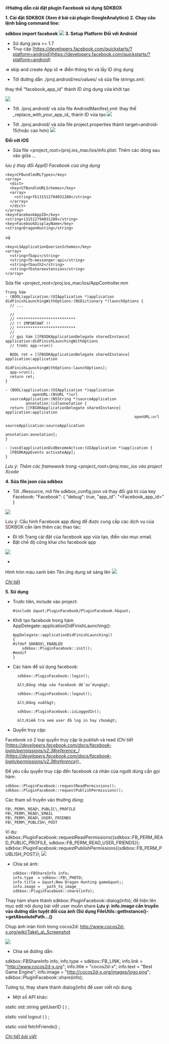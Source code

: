 #**Hướng dẫn cài đặt plugin Facebook sử dụng SDKBOX**

**1. Cài đặt SDKBOX (Xem ở bài cài plugin GoogleAnalytics)**
**2. Chạy câu lệnh bằng command line:**

  **sdkbox import facebook**
  ![](
https://lh3.googleusercontent.com/TFiABDutk4ewHXBUziWkEnh4vL96N_SrHFUuepch8tnseO1K1Pym5sQsr2wfxt0z3MXVGJfze1Q_TaUYwhMirbSRQzGeAQnC=w2400-h1350-rw-no)
**3. Setup Platform**
**Đối với Android**
- Sử dụng java &gt;= 1.7
- Truy cập [https://developers.facebook.com/quickstarts/?platform=android](https://developers.facebook.com/quickstarts/?platform=android)

 =&gt; skip and create App id =&gt; điền thông tin và lấy ID ứng dụng

- Tới đường dẫn ./proj.android/res/values/ và sửa file strings.xml:

 thay thế &quot;facebook\_app\_id&quot; thành ID ứng dụng vừa khởi tạo

 ![](https://lh3.googleusercontent.com/VwLg-RsUhFgCMbNMXD2LinELVIIcQ71gE5JHyjv2PN_SXsk1xxjahSZBTh7GUm7UEYtf-AhmxwDrOD4Cvj3I3youM8ABqxfU=w2400-h1350-rw-no)

- Tới ./proj.android/ và sửa file AndroidManifest.xml: thay thế \_replace\_with\_your\_app\_id\_ thành ID vừa tạo
![](https://lh3.googleusercontent.com/5Dm87a99Lswc-mx30IRdLKYik8UWIWBQe2lG5XhPyP_CYc0l6Li7o_88CR_osMACvci4RnoG2QoHPreXHRn92-QmQ01d10Ft=w2400-h1350-rw-no)



- Tới ./proj.android/ và sửa file project.properties thành target=android-15(hoặc cao hơn) 
![](https://lh3.googleusercontent.com/iBmNoVfAV78b38JO8Khi9GBlhwNkSwo2Ya4rBm-FlzrkprAKm6wWR0WhHq1n_F-lyyPm_8HPLJMd2j06lnWcwgTgOq3LB02a=w2400-h1350-rw-no)

**Đối với iOS**
- Sửa file &lt;project_root&gt;/proj.ios_mac/ios/info.plist: Thêm các dòng sau vào giữa <dict> ... </dict>

*lưu ý thay đổi AppID Facebook của ứng dụng*

    <key>CFBundleURLTypes</key>
    <array>
      <dict>
      <key>CFBundleURLSchemes</key>
      <array>
        <string>fb131512794031280</string>
      </array>
      </dict>
    </array>
    <key>FacebookAppID</key>
    <string>131512794031280</string>
    <key>FacebookDisplayName</key>
    <string>DragonHunting</string>
và

    <key>LSApplicationQueriesSchemes</key>
    <array>
      <string>fbapi</string>
      <string>fb-messenger-api</string>
      <string>fbauth2</string>
      <string>fbshareextension</string>
    </array>

  Sửa file &lt;project_root&gt;/proj.ios_mac/ios/AppController.mm


    Trong hàm
    - (BOOL)application:(UIApplication *)application didFinishLaunchingWithOptions:(NSDictionary *)launchOptions {
      // ...

      //
      // **************************
      // !! IMPORTANT !!
      // **************************
      //
      // gọi hàm [[FBSDKApplicationDelegate sharedInstance] application:didFinishLaunchingWithOptions
      // trước app->run()

      BOOL ret = [[FBSDKApplicationDelegate sharedInstance] application:application
                                          didFinishLaunchingWithOptions:launchOptions];
      app->run();
      return ret;
    }

    - (BOOL)application:(UIApplication *)application
                openURL:(NSURL *)url
      sourceApplication:(NSString *)sourceApplication
             annotation:(id)annotation {
      return [[FBSDKApplicationDelegate sharedInstance] application:application
                                                             openURL:url
                                                   sourceApplication:sourceApplication
                                                          annotation:annotation];
    }

    - (void)applicationDidBecomeActive:(UIApplication *)application {
      [FBSDKAppEvents activateApp];
    }
    
 *Lưu ý: Thêm các framework trong &lt;project_root&gt;/proj.mac_ios vào project Xcode*   

**4. Sửa file json của sdkbox**

- Tới ./Resource, mở file sdkbox\_config.json và thay đổi giá trị của key Facebook:
        &quot;Facebook&quot;: {
            &quot;debug&quot;: true,
           &quot;app\_id&quot;: &quot;&lt;Facebook\_app\_id&gt;&quot;
        }

 ![](https://lh3.googleusercontent.com/NFBMEwWt0UbNkOD9VfpFLx3YIzUmFPHbd6mS_SIr5oYhPxP4iJdH2kcmS4daMz63QN8cXAlxGwbzIFQ7NqDoTBmoETEyvKpw=w2400-h1350-rw-no)

Lưu ý: Cấu hình Facebook app đúng để được cung cấp các dịch vụ của SDKBOX cần làm thêm các thao tác:

- Đi tới Trang cài đặt của facebook app vừa tạo, điền vào mục email.
- Bật chế độ công khai cho facebook app

 ![](https://lh3.googleusercontent.com/MPeAJQipCsV6aROcbod0VhZWD-9lmvnwqgeUGrpyWOWUt7f4DSioOm1kFcs-TZarE1wWrJCSC0pz9u19iG3ZiMmkgCgYyIAU=w2400-h1350-rw-no)

-
 Hình tròn màu xanh bên Tên ứng dụng sẽ sáng lên 
 ![](https://lh3.googleusercontent.com/Hizf2h7BREEgBNw0HSpVX6NPc_M4k78BpowYkldz3U9hNPGbMlq7Q5uMdFzZSMcuR-P6LrGyrGFL8PRe2CPDiRhDE5VSrJTX=w2400-h1350-rw-no)

_[Chi tiết](http://blog.cocos2d-x.org/2016/02/setting-up-facebook-app-for-sdkbox-services/)_









**5. Sử dụng**

- Trước tiên, include vào project:

      #include &quot;PluginFacebook/PluginFacebook.h&quot;

- Khởi tạo facebook trong hàm AppDelegate::applicationDidFinishLaunching():

      AppDelegate::applicationDidFinishLaunching()
      {
      #ifdef SDKBOX\_ENABLED
          sdkbox::PluginFacebook::init();
      #endif
      }

- Các hàm để sử dụng facebook:

        sdkbox::PluginFacebook::login();

        &lt;Đăng nhập vào facebook để sử dụng&gt;

        sdkbox::PluginFacebook::logout();

        &lt;Đăng xuất&gt;

        sdkbox::PluginFacebook::isLoggedIn();

        &lt;Kiểm tra xem user đã log in hay chưa&gt;

- Quyền truy cập:

Facebook có 2 loại quyền truy cập là publish và read _(Chi tiết_ [_https://developers.facebook.com/docs/facebook-login/permissions/v2.3#reference_](https://developers.facebook.com/docs/facebook-login/permissions/v2.3#reference)_)_

Để yêu cầu quyền truy cập đến facebook cá nhân của người dùng cần gọi hàm:

    sdkbox::PluginFacebook::requestReadPermissions();
    sdkbox::PluginFacebook::requestPublishPermissions();

Các tham số truyền vào thường dùng:

    FB\_PERM\_READ\_PUBLIC\_PROFILE
    FB\_PERM\_READ\_EMAIL
    FB\_PERM\_READ\_USER\_FRIENDS
    FB\_PERM\_PUBLISH\_POST

Ví dụ: sdkbox::PluginFacebook::requestReadPermissions({sdkbox::FB\_PERM\_READ\_PUBLIC\_PROFILE, sdkbox::FB\_PERM\_READ\_USER\_FRIENDS});
sdkbox::PluginFacebook::requestPublishPermissions({sdkbox::FB\_PERM\_PUBLISH\_POST}); 
![](https://lh3.googleusercontent.com/pPtS-OTNEWNUm_QUo8sT9KUJo-tAYv_x48tBU-bB_xCwBHqWsPlrKtqbEzt-7iMdtB52-swFoWTQMUSOLlDKtr2fOwKCsM70=w2400-h1350-rw-no)







- Chia sẻ ảnh:

      sdkbox::FBShareInfo info;
      info.type  = sdkbox::FB\_PHOTO;
      info.title = &quot;New Dragon Hunting game&quot;;
      info.image = __path_to_image__
      sdkbox::PluginFacebook::share(info);

 Thay hàm share  thành sdkbox::PluginFacebook::dialog(info); để hiện lên mục edit nội dung bài viết user muốn share
 **Lưu ý: info.image cần truyền vào đường dẫn tuyệt đối của ảnh (Sử dụng FileUtils::getInstance()->getAbsolutePath...()**

Chụp ảnh màn hình trong cocos2d: http://www.cocos2d-x.org/wiki/Take\_a\_Screenshot

 ![](https://lh3.googleusercontent.com/_aQVgKXXKVc0fqFsEWmlWzsU7MFgESOW0NL_oAPHW8EDkA1O6V1e20-Uuig399jW6XKjfPy5lAK_BTybgLsLQEX4FcMWvRcJ=w2400-h1350-rw-no)

- Chia sẻ đường dẫn:

sdkbox::FBShareInfo info;
info.type  = sdkbox::FB\_LINK;
info.link  = &quot;http://www.cocos2d-x.org&quot;;
info.title = &quot;cocos2d-x&quot;;
info.text  = &quot;Best Game Engine&quot;;
info.image = &quot;http://cocos2d-x.org/images/logo.png&quot;;
sdkbox::PluginFacebook::share(info);

Tương tự, thay share thành dialog(info) để user viết nội dung.

- Một số API khác:

static std::string getUserID ( ) ;

static void logout ( ) ;

static void fetchFriends() ;



_[Chi tiết bài viết](http://docs.sdkbox.com/en/plugins/facebook/v3-cpp/)_
